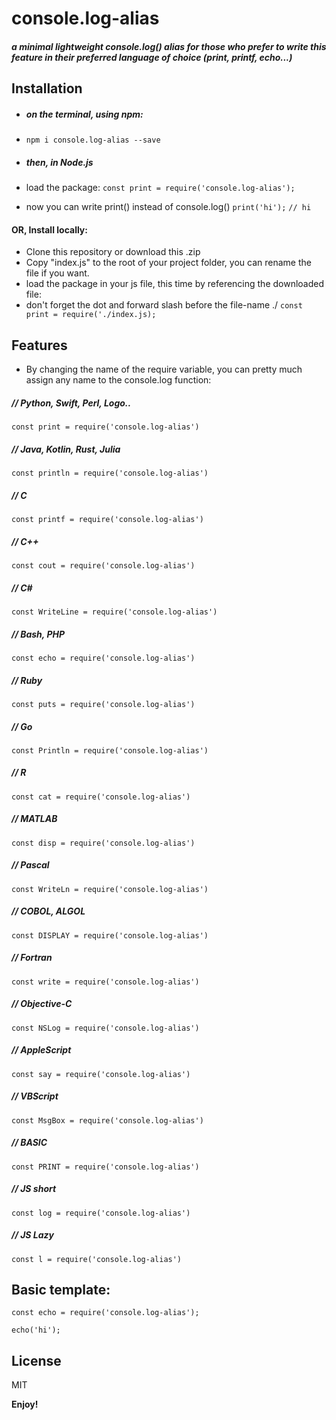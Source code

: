 # console.log-alias

##### a minimal lightweight console.log() alias for those who prefer to write this feature in their preferred language of choice (print, printf, echo...)

## Installation

-   ##### on the terminal, using npm:
-   `npm i console.log-alias --save`
-   ##### then, in Node.js

-   load the package:
    `const print = require('console.log-alias');`
-   now you can write print() instead of console.log()
    `print('hi');`
    `// hi`

#### OR, Install locally:

-   Clone this repository or download this .zip
-   Copy "index.js" to the root of your project folder, you can rename the file if you want.
-   load the package in your js file, this time by referencing the downloaded file:
-   don't forget the dot and forward slash before the file-name ./
    `const print = require('./index.js);`

## Features

-   By changing the name of the require variable, you can pretty much assign any name to the console.log function:

##### // Python, Swift, Perl, Logo..

`const print = require('console.log-alias')`

##### // Java, Kotlin, Rust, Julia

`const println = require('console.log-alias')`

##### // C

`const printf = require('console.log-alias')`

##### // C++

`const cout = require('console.log-alias')`

##### // C#

`const WriteLine = require('console.log-alias')`

##### // Bash, PHP

`const echo = require('console.log-alias')`

##### // Ruby

`const puts = require('console.log-alias')`

##### // Go

`const Println = require('console.log-alias')`

##### // R

`const cat = require('console.log-alias')`

##### // MATLAB

`const disp = require('console.log-alias')`

##### // Pascal

`const WriteLn = require('console.log-alias')`

##### // COBOL, ALGOL

`const DISPLAY = require('console.log-alias')`

##### // Fortran

`const write = require('console.log-alias')`

##### // Objective-C

`const NSLog = require('console.log-alias')`

##### // AppleScript

`const say = require('console.log-alias')`

##### // VBScript

`const MsgBox = require('console.log-alias')`

##### // BASIC

`const PRINT = require('console.log-alias')`

##### // JS short

`const log = require('console.log-alias')`

##### // JS Lazy

`const l = require('console.log-alias')`

## Basic template:

```
const echo = require('console.log-alias');

echo('hi');

```

## License

MIT

**Enjoy!**
